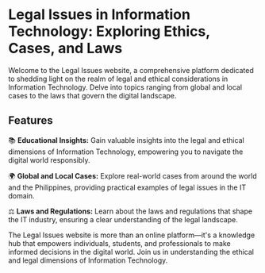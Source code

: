 # Legal Issues in Information Technology: Exploring Ethics, Cases, and Laws

Welcome to the Legal Issues website, a comprehensive platform dedicated to shedding light on the realm of legal and ethical considerations in Information Technology. Delve into topics ranging from global and local cases to the laws that govern the digital landscape.

## Features

📚 **Educational Insights:**
Gain valuable insights into the legal and ethical dimensions of Information Technology, empowering you to navigate the digital world responsibly.

🌍 **Global and Local Cases:**
Explore real-world cases from around the world and the Philippines, providing practical examples of legal issues in the IT domain.

⚖️ **Laws and Regulations:**
Learn about the laws and regulations that shape the IT industry, ensuring a clear understanding of the legal landscape.


The Legal Issues website is more than an online platform—it's a knowledge hub that empowers individuals, students, and professionals to make informed decisions in the digital world. Join us in understanding the ethical and legal dimensions of Information Technology.

